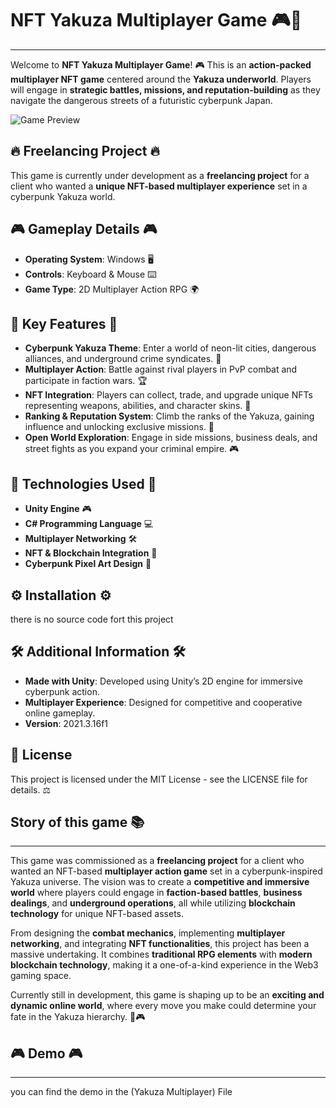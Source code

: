# NFT Yakuza Multiplayer Game 🎮🌟
--------------------------
Welcome to **NFT Yakuza Multiplayer Game**! 🎮 This is an **action-packed multiplayer NFT game** centered around the **Yakuza underworld**. Players will engage in **strategic battles, missions, and reputation-building** as they navigate the dangerous streets of a futuristic cyberpunk Japan.

![Game Preview](https://github.com/user-attachments/assets/8a218943-7624-485a-bfa9-2d9ebbd870e9)


## 🔥 Freelancing Project 🔥
This game is currently under development as a **freelancing project** for a client who wanted a **unique NFT-based multiplayer experience** set in a cyberpunk Yakuza world.

## 🎮 Gameplay Details 🎮

- **Operating System**: Windows 🖥️
- **Controls**: Keyboard & Mouse ⌨️
- **Game Type**: 2D Multiplayer Action RPG 🌍

## 🌟 Key Features 🌟

- **Cyberpunk Yakuza Theme**: Enter a world of neon-lit cities, dangerous alliances, and underground crime syndicates. 🌆
- **Multiplayer Action**: Battle against rival players in PvP combat and participate in faction wars. 🏆
- **NFT Integration**: Players can collect, trade, and upgrade unique NFTs representing weapons, abilities, and character skins. 🔑
- **Ranking & Reputation System**: Climb the ranks of the Yakuza, gaining influence and unlocking exclusive missions. 🔪
- **Open World Exploration**: Engage in side missions, business deals, and street fights as you expand your criminal empire. 🎮

## 🔧 Technologies Used 🔧

- **Unity Engine** 🎮
- **C# Programming Language** 💻
- **Multiplayer Networking** 🛠️
- **NFT & Blockchain Integration** 🔑
- **Cyberpunk Pixel Art Design** 🌆

## ⚙️ Installation ⚙️

  there is no source code fort this project
  
## 🛠️ Additional Information 🛠️

- **Made with Unity**: Developed using Unity’s 2D engine for immersive cyberpunk action.
- **Multiplayer Experience**: Designed for competitive and cooperative online gameplay.
- **Version**: 2021.3.16f1

## 📜 License

This project is licensed under the MIT License - see the LICENSE file for details. ⚖️

## Story of this game 📚
--------------------------

This game was commissioned as a **freelancing project** for a client who wanted an NFT-based **multiplayer action game** set in a cyberpunk-inspired Yakuza universe. The vision was to create a **competitive and immersive world** where players could engage in **faction-based battles**, **business dealings**, and **underground operations**, all while utilizing **blockchain technology** for unique NFT-based assets.

From designing the **combat mechanics**, implementing **multiplayer networking**, and integrating **NFT functionalities**, this project has been a massive undertaking. It combines **traditional RPG elements** with **modern blockchain technology**, making it a one-of-a-kind experience in the Web3 gaming space.

Currently still in development, this game is shaping up to be an **exciting and dynamic online world**, where every move you make could determine your fate in the Yakuza hierarchy. 🌆🎮

## 🎮 Demo 🎮
--------------------------

you can find the demo in the (Yakuza Multiplayer) File

